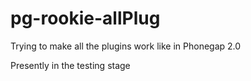 pg-rookie-allPlug
=================

Trying to make all the plugins work like in Phonegap 2.0

Presently in the testing stage
